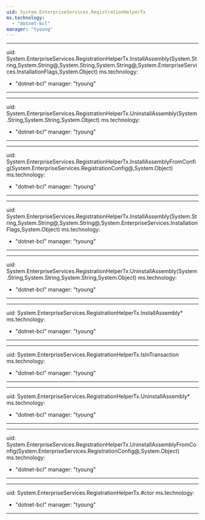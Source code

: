 ```yaml
---
uid: System.EnterpriseServices.RegistrationHelperTx
ms.technology: 
  - "dotnet-bcl"
manager: "tyoung"
---
```


---
uid: System.EnterpriseServices.RegistrationHelperTx.InstallAssembly(System.String,System.String@,System.String,System.String@,System.EnterpriseServices.InstallationFlags,System.Object)
ms.technology: 
  - "dotnet-bcl"
manager: "tyoung"
---

---
uid: System.EnterpriseServices.RegistrationHelperTx.UninstallAssembly(System.String,System.String,System.Object)
ms.technology: 
  - "dotnet-bcl"
manager: "tyoung"
---

---
uid: System.EnterpriseServices.RegistrationHelperTx.InstallAssemblyFromConfig(System.EnterpriseServices.RegistrationConfig@,System.Object)
ms.technology: 
  - "dotnet-bcl"
manager: "tyoung"
---

---
uid: System.EnterpriseServices.RegistrationHelperTx.InstallAssembly(System.String,System.String@,System.String@,System.EnterpriseServices.InstallationFlags,System.Object)
ms.technology: 
  - "dotnet-bcl"
manager: "tyoung"
---

---
uid: System.EnterpriseServices.RegistrationHelperTx.UninstallAssembly(System.String,System.String,System.String,System.Object)
ms.technology: 
  - "dotnet-bcl"
manager: "tyoung"
---

---
uid: System.EnterpriseServices.RegistrationHelperTx.InstallAssembly*
ms.technology: 
  - "dotnet-bcl"
manager: "tyoung"
---

---
uid: System.EnterpriseServices.RegistrationHelperTx.IsInTransaction
ms.technology: 
  - "dotnet-bcl"
manager: "tyoung"
---

---
uid: System.EnterpriseServices.RegistrationHelperTx.UninstallAssembly*
ms.technology: 
  - "dotnet-bcl"
manager: "tyoung"
---

---
uid: System.EnterpriseServices.RegistrationHelperTx.UninstallAssemblyFromConfig(System.EnterpriseServices.RegistrationConfig@,System.Object)
ms.technology: 
  - "dotnet-bcl"
manager: "tyoung"
---

---
uid: System.EnterpriseServices.RegistrationHelperTx.#ctor
ms.technology: 
  - "dotnet-bcl"
manager: "tyoung"
---
